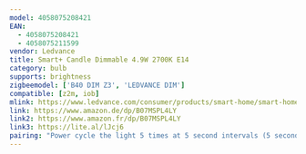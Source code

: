 ```yaml
---
model: 4058075208421
EAN: 
  - 4058075208421
  - 4058075211599
vendor: Ledvance
title: Smart+ Candle Dimmable 4.9W 2700K E14
category: bulb
supports: brightness
zigbeemodel: ['B40 DIM Z3', 'LEDVANCE DIM']
compatible: [z2m, iob]
mlink: https://www.ledvance.com/consumer/products/smart-home/smart-home-products-with-zigbee-technology/smart-home-lamps/classic-lamps-with-zigbee-technology/smart-candle-dimmable/index.jsp
link: https://www.amazon.de/dp/B07MSPL4LY
link2: https://www.amazon.fr/dp/B07MSPL4LY
link3: https://lite.al/lJcj6
pairing: "Power cycle the light 5 times at 5 second intervals (5 seconds on, 5 seconds off, finally turning on and leaving). The light should the flash, to incidcate it's in pairing mode"
---
```

